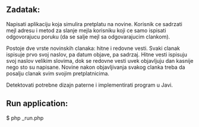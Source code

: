 ## Zadatak:

Napisati aplikaciju koja simulira pretplatu na novine. Korisnik ce sadrzati mejl adresu i metod za slanje mejla korisniku koji ce samo ispisati odgovorajucu poruku (da se salje mejl sa odgovarajucim clankom).

Postoje dve vrste novinskih clanaka: hitne i redovne vesti. Svaki clanak ispisuje prvo svoj naslov, pa datum objave, pa sadrzaj. Hitne vesti ispisuju svoj naslov velikim slovima, dok se redovne vesti uvek objavljuju dan kasnije nego sto su napisane. Novine nakon objavljivanja svakog clanka treba da posalju clanak svim svojim pretplatnicima.

Detektovati potrebne dizajn paterne i implementirati program u Javi.

## Run application:

$ php _run.php